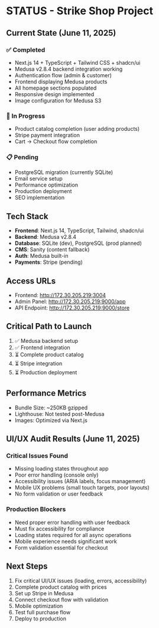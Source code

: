# STATUS - Strike Shop Project

## Current State (June 11, 2025)

### ✅ Completed
- Next.js 14 + TypeScript + Tailwind CSS + shadcn/ui
- Medusa v2.8.4 backend integration working
- Authentication flow (admin & customer)
- Frontend displaying Medusa products
- All homepage sections populated
- Responsive design implemented
- Image configuration for Medusa S3

### 🚧 In Progress
- Product catalog completion (user adding products)
- Stripe payment integration
- Cart → Checkout flow completion

### 📋 Pending
- PostgreSQL migration (currently SQLite)
- Email service setup
- Performance optimization
- Production deployment
- SEO implementation

## Tech Stack
- **Frontend**: Next.js 14, TypeScript, Tailwind, shadcn/ui
- **Backend**: Medusa v2.8.4
- **Database**: SQLite (dev), PostgreSQL (prod planned)
- **CMS**: Sanity (content fallback)
- **Auth**: Medusa built-in
- **Payments**: Stripe (pending)

## Access URLs
- Frontend: http://172.30.205.219:3004
- Admin Panel: http://172.30.205.219:9000/app
- API Endpoint: http://172.30.205.219:9000/store

## Critical Path to Launch
1. ✅ Medusa backend setup
2. ✅ Frontend integration
3. ⏳ Complete product catalog
4. ⏳ Stripe integration
5. ⏳ Production deployment

## Performance Metrics
- Bundle Size: ~250KB gzipped
- Lighthouse: Not tested post-Medusa
- Images: Optimized via Next.js

## UI/UX Audit Results (June 11, 2025)
### Critical Issues Found
- Missing loading states throughout app
- Poor error handling (console only)
- Accessibility issues (ARIA labels, focus management)
- Mobile UX problems (small touch targets, poor layouts)
- No form validation or user feedback

### Production Blockers
- Need proper error handling with user feedback
- Must fix accessibility for compliance
- Loading states required for all async operations
- Mobile experience needs significant work
- Form validation essential for checkout

## Next Steps
1. Fix critical UI/UX issues (loading, errors, accessibility)
2. Complete product catalog with prices
3. Set up Stripe in Medusa
4. Connect checkout flow with validation
5. Mobile optimization
6. Test full purchase flow
7. Deploy to production